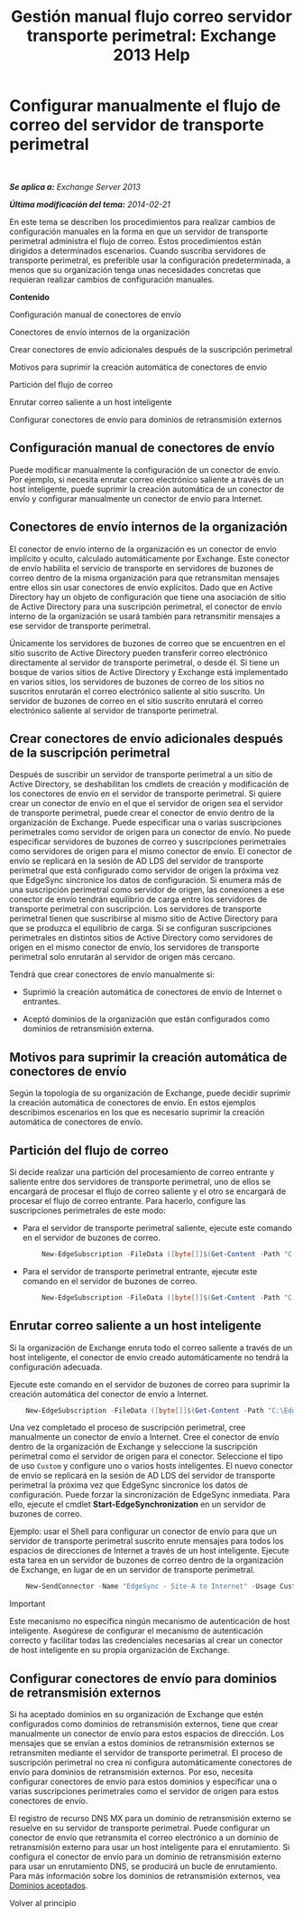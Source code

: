 ﻿---
title: 'Gestión manual flujo correo servidor transporte perimetral: Exchange 2013 Help'
TOCTitle: Configurar manualmente el flujo de correo del servidor de transporte perimetral
ms:assetid: cb4cc165-6c09-44ab-a95f-167ae8ed2485
ms:mtpsurl: https://technet.microsoft.com/es-es/library/Dn606261(v=EXCHG.150)
ms:contentKeyID: 61183333
ms.date: 04/23/2018
mtps_version: v=EXCHG.150
ms.translationtype: HT
---

# Configurar manualmente el flujo de correo del servidor de transporte perimetral

 

_**Se aplica a:** Exchange Server 2013_

_**Última modificación del tema:** 2014-02-21_

En este tema se describen los procedimientos para realizar cambios de configuración manuales en la forma en que un servidor de transporte perimetral administra el flujo de correo. Estos procedimientos están dirigidos a determinados escenarios. Cuando suscriba servidores de transporte perimetral, es preferible usar la configuración predeterminada, a menos que su organización tenga unas necesidades concretas que requieran realizar cambios de configuración manuales.

**Contenido**

Configuración manual de conectores de envío

Conectores de envío internos de la organización

Crear conectores de envío adicionales después de la suscripción perimetral

Motivos para suprimir la creación automática de conectores de envío

Partición del flujo de correo

Enrutar correo saliente a un host inteligente

Configurar conectores de envío para dominios de retransmisión externos

## Configuración manual de conectores de envío

Puede modificar manualmente la configuración de un conector de envío. Por ejemplo, si necesita enrutar correo electrónico saliente a través de un host inteligente, puede suprimir la creación automática de un conector de envío y configurar manualmente un conector de envío para Internet.

## Conectores de envío internos de la organización

El conector de envío interno de la organización es un conector de envío implícito y oculto, calculado automáticamente por Exchange. Este conector de envío habilita el servicio de transporte en servidores de buzones de correo dentro de la misma organización para que retransmitan mensajes entre ellos sin usar conectores de envío explícitos. Dado que en Active Directory hay un objeto de configuración que tiene una asociación de sitio de Active Directory para una suscripción perimetral, el conector de envío interno de la organización se usará también para retransmitir mensajes a ese servidor de transporte perimetral.

Únicamente los servidores de buzones de correo que se encuentren en el sitio suscrito de Active Directory pueden transferir correo electrónico directamente al servidor de transporte perimetral, o desde él. Si tiene un bosque de varios sitios de Active Directory y Exchange está implementado en varios sitios, los servidores de buzones de correo de los sitios no suscritos enrutarán el correo electrónico saliente al sitio suscrito. Un servidor de buzones de correo en el sitio suscrito enrutará el correo electrónico saliente al servidor de transporte perimetral.

## Crear conectores de envío adicionales después de la suscripción perimetral

Después de suscribir un servidor de transporte perimetral a un sitio de Active Directory, se deshabilitan los cmdlets de creación y modificación de los conectores de envío en el servidor de transporte perimetral. Si quiere crear un conector de envío en el que el servidor de origen sea el servidor de transporte perimetral, puede crear el conector de envío dentro de la organización de Exchange. Puede especificar una o varias suscripciones perimetrales como servidor de origen para un conector de envío. No puede especificar servidores de buzones de correo y suscripciones perimetrales como servidores de origen para el mismo conector de envío. El conector de envío se replicará en la sesión de AD LDS del servidor de transporte perimetral que está configurado como servidor de origen la próxima vez que EdgeSync sincronice los datos de configuración. Si enumera más de una suscripción perimetral como servidor de origen, las conexiones a ese conector de envío tendrán equilibrio de carga entre los servidores de transporte perimetral con suscripción. Los servidores de transporte perimetral tienen que suscribirse al mismo sitio de Active Directory para que se produzca el equilibrio de carga. Si se configuran suscripciones perimetrales en distintos sitios de Active Directory como servidores de origen en el mismo conector de envío, los servidores de transporte perimetral solo enrutarán al servidor de origen más cercano.

Tendrá que crear conectores de envío manualmente si:

  - Suprimió la creación automática de conectores de envío de Internet o entrantes.

  - Aceptó dominios de la organización que están configurados como dominios de retransmisión externa.

## Motivos para suprimir la creación automática de conectores de envío

Según la topología de su organización de Exchange, puede decidir suprimir la creación automática de conectores de envío. En estos ejemplos describimos escenarios en los que es necesario suprimir la creación automática de conectores de envío.

## Partición del flujo de correo

Si decide realizar una partición del procesamiento de correo entrante y saliente entre dos servidores de transporte perimetral, uno de ellos se encargará de procesar el flujo de correo saliente y el otro se encargará de procesar el flujo de correo entrante. Para hacerlo, configure las suscripciones perimetrales de este modo:

  - Para el servidor de transporte perimetral saliente, ejecute este comando en el servidor de buzones de correo.
```powershell    
        New-EdgeSubscription -FileData ([byte[]]$(Get-Content -Path "C:\EdgeServerSubscription.xml" -Encoding Byte -ReadCount 0)) -Site "Site-A" -CreateInboundSendConnector $false -CreateInternetSendConnector $true
```

  - Para el servidor de transporte perimetral entrante, ejecute este comando en el servidor de buzones de correo.
```powershell    
        New-EdgeSubscription -FileData ([byte[]]$(Get-Content -Path "C:\EdgeServerSubscription.xml" -Encoding Byte -ReadCount 0)) -Site "Site-A" -CreateInboundSendConnector $true -CreateInternetSendConnector $false
```

## Enrutar correo saliente a un host inteligente

Si la organización de Exchange enruta todo el correo saliente a través de un host inteligente, el conector de envío creado automáticamente no tendrá la configuración adecuada.

Ejecute este comando en el servidor de buzones de correo para suprimir la creación automática del conector de envío a Internet.
```powershell
    New-EdgeSubscription -FileData ([byte[]]$(Get-Content -Path "C:\EdgeServerSubscription.xml" -Encoding Byte -ReadCount 0)) -Site "Site-A" -CreateInternetSendConnector $false
```
Una vez completado el proceso de suscripción perimetral, cree manualmente un conector de envío a Internet. Cree el conector de envío dentro de la organización de Exchange y seleccione la suscripción perimetral como el servidor de origen para el conector. Seleccione el tipo de uso `Custom` y configure uno o varios hosts inteligentes. El nuevo conector de envío se replicará en la sesión de AD LDS del servidor de transporte perimetral la próxima vez que EdgeSync sincronice los datos de configuración. Puede forzar la sincronización de EdgeSync inmediata. Para ello, ejecute el cmdlet **Start-EdgeSynchronization** en un servidor de buzones de correo.

Ejemplo: usar el Shell para configurar un conector de envío para que un servidor de transporte perimetral suscrito enrute mensajes para todos los espacios de direcciones de Internet a través de un host inteligente. Ejecute esta tarea en un servidor de buzones de correo dentro de la organización de Exchange, en lugar de en un servidor de transporte perimetral.
```powershell
    New-SendConnector -Name "EdgeSync - Site-A to Internet" -Usage Custom -AddressSpaces SMTP:*;100 -DNSRoutingEnabled $false -SmartHosts 192.168.10.1 -SmartHostAuthMechanism None -SourceTransportServers EdgeSubscriptionName
```

> [!IMPORTANT]
> Este mecanismo no especifica ningún mecanismo de autenticación de host inteligente. Asegúrese de configurar el mecanismo de autenticación correcto y facilitar todas las credenciales necesarias al crear un conector de host inteligente en su propia organización de Exchange.



## Configurar conectores de envío para dominios de retransmisión externos

Si ha aceptado dominios en su organización de Exchange que estén configurados como dominios de retransmisión externos, tiene que crear manualmente un conector de envío para estos espacios de dirección. Los mensajes que se envían a estos dominios de retransmisión externos se retransmiten mediante el servidor de transporte perimetral. El proceso de suscripción perimetral no crea ni configura automáticamente conectores de envío para dominios de retransmisión externos. Por eso, necesita configurar conectores de envío para estos dominios y especificar una o varias suscripciones perimetrales como el servidor de origen para estos conectores de envío.

El registro de recurso DNS MX para un dominio de retransmisión externo se resuelve en su servidor de transporte perimetral. Puede configurar un conector de envío que retransmita el correo electrónico a un dominio de retransmisión externo para usar un host inteligente para el enrutamiento. Si configura el conector de envío para un dominio de retransmisión externo para usar un enrutamiento DNS, se producirá un bucle de enrutamiento. Para más información sobre los dominios de retransmisión externos, vea [Dominios aceptados](accepted-domains-exchange-2013-help.md).

Volver al principio

